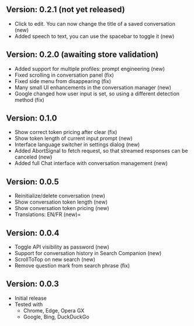 ## Version: 0.2.1 (not yet released)
* Click to edit. You can now change the title of a saved conversation (new)
* Added speech to text, you can use the spacebar to toggle it (new)

## Version: 0.2.0 (awaiting store validation)
* Added support for multiple profiles: prompt engineering (new)
* Fixed scrolling in conversation panel (fix)
* Fixed side menu from disappearing (fix)
* Many small UI enhancements in the conversation manager (new)
* Google changed how user input is set, so using a different detection method (fix)

## Version: 0.1.0
* Show correct token pricing after clear (fix)
* Show token length of current input prompt (new)
* Interface language switcher in settings dialog (new)
* Added AbortSignal to fetch request, so that streamed responses can be canceled (new)
* Added full Chat interface with conversation management (new)
## Version: 0.0.5
* Reinitialize/delete conversation (new)
* Show conversation token length (new)
* Show conversation token pricing (new)
* Translations: EN/FR (new)=
## Version: 0.0.4
* Toggle API visibility as password (new)
* Support for conversation history in Search Companion (new)
* ScrollToTop on new search (new)
* Remove question mark from search phrase (fix)
## Version: 0.0.3
* Initial release
* Tested with
  * Chrome, Edge, Opera GX
  * Google, Bing, DuckDuckGo
